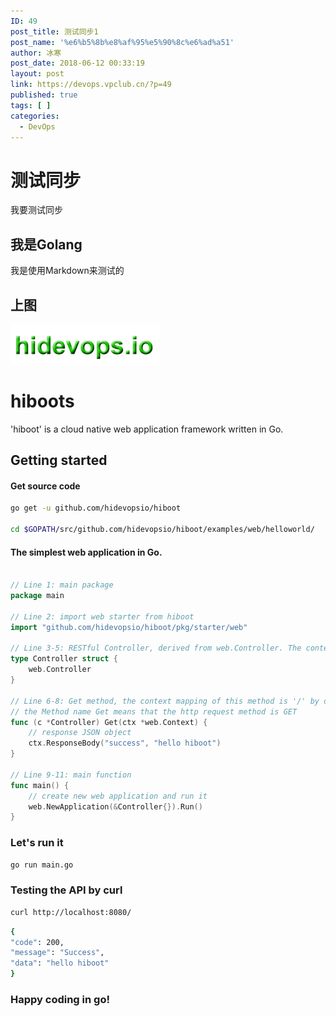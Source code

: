 ```yaml
---
ID: 49
post_title: 测试同步1
post_name: '%e6%b5%8b%e8%af%95%e5%90%8c%e6%ad%a51'
author: 冰寒
post_date: 2018-06-12 00:33:19
layout: post
link: https://devops.vpclub.cn/?p=49
published: true
tags: [ ]
categories:
  - DevOps
---
```

# 测试同步

我要测试同步

## 我是Golang

我是使用Markdown来测试的

## 上图

![logo](/images/hidevopsio-txt.png)

# hiboots

'hiboot' is a cloud native web application framework written in Go. 

## Getting started

#### Get source code

```bash
go get -u github.com/hidevopsio/hiboot

cd $GOPATH/src/github.com/hidevopsio/hiboot/examples/web/helloworld/


```

#### The simplest web application in Go.


```go

// Line 1: main package
package main

// Line 2: import web starter from hiboot
import "github.com/hidevopsio/hiboot/pkg/starter/web"

// Line 3-5: RESTful Controller, derived from web.Controller. The context mapping of this controller is '/' by default
type Controller struct {
	web.Controller
}

// Line 6-8: Get method, the context mapping of this method is '/' by default
// the Method name Get means that the http request method is GET
func (c *Controller) Get(ctx *web.Context) {
	// response JSON object
	ctx.ResponseBody("success", "hello hiboot")
}

// Line 9-11: main function
func main() {
	// create new web application and run it
	web.NewApplication(&Controller{}).Run()
}

```

### Let's run it

```bash
go run main.go
```

### Testing the API by curl

```bash
curl http://localhost:8080/
```

```bash
{
"code": 200,
"message": "Success",
"data": "hello hiboot"
}
```

### Happy coding in go!


